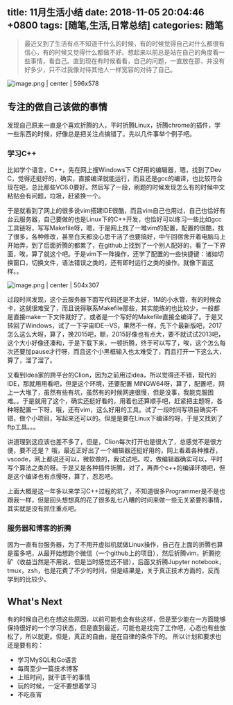 
title: 11月生活小结
date: 2018-11-05 20:04:46 +0800
tags: [随笔,生活,日常总结]
categories: 随笔
---


> 最近又到了生活有点不知道干什么的时候，有的时候觉得自己对什么都很有信心，有的时候又觉得什么都做不好。想起来以前总是站在自己的角度看一些事情，看自己。直到现在有时候看看，自己的问题，一直放在那，并没有好多少，只不过我像对待其他人一样宽容的对待了自己。



![image.png | center | 596x578](https://cdn.nlark.com/yuque/0/2018/png/187932/1541420058802-2a13e83c-eb31-4adb-9ce0-5b8443a9ff3b.png "")

## <a name="b8zftw"></a>专注的做自己该做的事情
发现自己原来一直是个喜欢折腾的人，平时折腾Linux，折腾chrome的插件，学一些东西的时候，好像总是把关注点搞错了。先以几件事举个例子吧。 
### <a name="g7awld"></a>学习C++
比如学个语言，C++，先在网上搜Windows下 C好用的编辑器，嗯，找到了Dev C，觉得还挺好的，确实，直接编译就能运行，而且还是gcc的编译，也比较符合现在吧，总比那些VC6.0要好。然后写了一段，刷题的时候发现怎么有的时候中文粘贴会有问题，垃圾，赶紧换一个。  

于是就看到了网上的很多说vim搭建IDE很酷，而且vim自己也用过，自己也恰好有台云服务器，自己要做的也是Linux下的C++开发，也恰好可以练习一些比如gcc工具链呀，写写Makefile呀，嗯，于是网上找了一堆vim的配置，配置的很酷，找了很多，各种修改，甚至白天都没心思干活了也要搞好，中午回宿舍开着电脑马上开始弄，到了后面折腾的都累了，在github上找到了一个别人配好的，看了一下界面，唉，算了就这个吧。于是vim下一阵操作，还学了配置的一些快捷键：诸如切换窗口，切换文件，语法错误之类的，还有即时运行之类的操作。就像下面这样。。



![image.png | center | 504x307](https://cdn.nlark.com/yuque/0/2018/png/187932/1541417270624-4fa02e68-1d4c-4852-8be2-24498600aff1.png "")


过段时间发现，这个云服务器下面写代码还是不太好，1M的小水管，有的时候会卡，这就很难受了，而且说得联系Makefile那些，其实能练的也比较少，一般都是直接make一下文件就好了，或者是一个写好的Makefile直接全编译了。于是又转回了Windows，试了一下宇宙IDE--VS，果然不一样，先下个最新版吧，2017怎么这么大呀，算了，换2015吧，额，2015好像也有点大，要不就试试2013吧，这个大小好像还凑和，于是下载下来，一顿折腾，终于可以写了，唉，这个怎么每次还要加pause才行呀，而且这个小黑框输入也太难受了，而且打开一下这么大，算了，溜了溜了。

又看到Idea家的跨平台的Clion，因为之前用过idea，所以觉得还不错，现代的IDE，那就用用看吧，但是这个环境，还要配置
MINGW64呀，算了，配置吧，网上一大堆了，虽然有些有坑，虽然有的时候网速很慢，但是没事，我能克服困难。。于是就用了这个，确实还挺好看的，用着也还算顺手吧，赶紧把主题呀，各种呀配置一下呀，哦，还有vim，这么好用的工具。试了一段时间写项目确实不错，做个小项目，写起来还可以的。但是是要在Linux下编译的呀，于是又找到了ftp工具。。。

讲道理到这应该也差不多了，但是，Clion每次打开也是很大了，总感觉不是很方便，要不还是？ 哦，最近正好出了一个编辑器还挺好用的，网上看着各种推荐，vscode，网上都说还可以，微软做的，我试试吧。哎，做编辑器确实可以，平时写个算法之类的呀。于是又是各种插件折腾，对了，再弄个c++的编译环境吧，但是这个编译也有点慢呀，算了，忍忍吧。

上面大概是这一年多以来学习C++过程的坑了，不知道很多Programmer是不是也跟我一样，但是回头想想真的花了很多乱七八糟的时间来做一些无关紧要的事情，其实就是没有抓住重点吧。

### <a name="drb7hh"></a>服务器和博客的折腾
因为一直有台服务器，为了不用开虚拟机就做Linux操作，自己在上面的折腾也算是蛮多吧，从最开始想跑个微信（一个github上的项目），然后折腾vim，折腾挖矿（收益当然是不用说，但是当时感觉还不错），后面又折腾Jupyter notebook，tmux，zsh，也是花费了不少的时间，但是结果是，关于真正技术方面的，反而学到的比较少。

## <a name="h5c2dp"></a>What's Next
有的时候自己也在想这些原因，以前可能也会有些这样，但是至少能在一方面能够保持很好的一个学习状态，但是直到最近，可能也是找完了工作吧，心态也有些放松了，所以就更。但是，真正的自由，是在自律的条件下的。
所以计划和要求也还是要有的：
* 学习MySQL和Go语言
* 每周至少一篇技术博客
* 上班时间，就干该干的事情
* 玩的时候，一定不要想着学习
* 不吃夜宵


